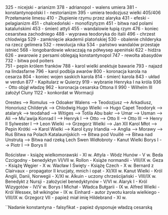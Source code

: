 325 - nicejski - arianizm
378 - adrianopol - walens umiera
381 - konstantynopolski I - nestorianizm
395 - umiera teodozjusz wielki
405/406 Przełamanie limesu 
410 - Złupienie rzymu przez alaryka
431 - efeski - pelagianizm
451 - chalcedoński - monofizytyzm
451 - bitwa nad polami kataluńskimi 
453 - śmierć attyli
455 - wandalowie łupią rzym
476 - koniec cesarstwa zachodniego
488 - wyprawa teodoryka do italii
496 - chrzest chlodwiga 
529 - zamknięcie akademii platońskiej 
530 - obalenie childeryka na rzecz gelimera 
532 - rewolucja nika
534 - państwo wandalów przestaje istnieć 
568 - longobardowie wkraczają na półwysep apeniński
622 - hidżra
626 - awarowie z persami oblegają konstantynopol
747 - rewolta abasydów
732 - bitwa pod poiters  
751 - pepin królem franków 
788 - karol wielki anektuje bawarie
793 - najazd na lindasfarne
796 - karol podbija awarów
800 - koronacja karola na cesarza
804 - koniec wojen saskich karola
814 - śmierć karola
843 - układ w verdun 
877 - Kapitularz w Quierzy
919 - wybranie Henryka I na króla 
936 - Otto objął władzę
962 - koronacja cesarska Ottona II 
990 - Wilhelm III założył Cluny
1122 - konkordat w Wormacji 

Orestes --> Romulus --> Odoaker 
Walens --> Teodozjusz --> Arkadiusz, Honoriusz
Childeryk --> Chlodwig
Hugo Wielki --> Hugo Capet 
Teodoryk --> atalaryk --> teodahad --> Witiges --> Totila
Abu bakr --> Umar --> Usman --> Ali --> Mu'awija 
Konrad I --> Henryk I --> Otto --> Otto II --> Otto III --> Henry II
Sylwester I --> Leon Wielki --> Grzegorz Wielki --> Jan XII
Karol Młot --> Pepin Krótki --> Karol Wielki --> Karol Łysy
Irlandia --> Anglia --> Morawy --> Ruś 
Bitwa na Polach Katalaunijskich  --> Bitwa pod Vouillé --> Bitwa nad Unstrutą --> Bitwa nad rzeką Lech 
Swen Widłobroty - Kanut Wielki
Borys I --> Piotr I --> Borys II 

Rościsław - książę wielkomorawski - XI w.
Attyla - Wódz Hunów - V w.
Beda Czcigodny - benedyktyn  VI/VII w.
Rollon - Książe normandii - VIII/IX w.
Geza - Książę Węgier - X w.
Wacław I Święty - Książę Czech - X w.
Bernard z Clairvaux - propagator II krucjaty, mnich i opat - XI/XII w.
Kanut Wielki - Król Anglii, Danii, Norwegii - X/XI w. 
Alkuin - uczony chrześcijański - VIII/IX w.
Benedykt z Nursji - założyciel benedyktynów - V/VI w.
Alaryk I - Król Wizygotów - IV/V w.
Borys I Michał - Władca Bułgarii - IX w.
Alfred Wielki - Król Wessex, bił wikingów - IX w. 
Einhard - autor żywotu karola wielkiego - VIII/IX w. 
Grzegorz VII - papież miał imię Hildebrand - XI w.

``Nadanie konstantyna - falsyfikat - papież dysponuje władzą cesarską 
